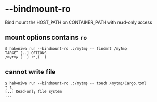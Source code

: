# --bindmount-ro

Bind mount the HOST_PATH on CONTAINER_PATH with read-only access

## mount options contains `ro`

```console
$ hakoniwa run --bindmount-ro .:/mytmp -- findmnt /mytmp
TARGET [..] OPTIONS
/mytmp [..] ro,[..]

```

## cannot write file

```console
$ hakoniwa run --bindmount-ro .:/mytmp -- touch /mytmp/Cargo.toml
? 1
[..] Read-only file system
...
```

